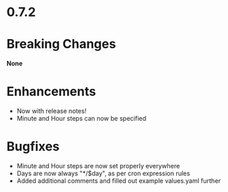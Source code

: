
# 0.7.2
# Breaking Changes

**None**

# Enhancements

- Now with release notes!
- Minute and Hour steps can now be specified

# Bugfixes

- Minute and Hour steps are now set properly everywhere
- Days are now always "*/$day", as per cron expression rules
- Added additional comments and filled out example values.yaml further